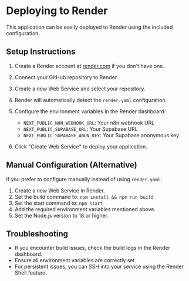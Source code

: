 # Deploying to Render

This application can be easily deployed to Render using the included configuration.

## Setup Instructions

1. Create a Render account at [render.com](https://render.com) if you don't have one.

2. Connect your GitHub repository to Render.

3. Create a new Web Service and select your repository.

4. Render will automatically detect the `render.yaml` configuration.

5. Configure the environment variables in the Render dashboard:
   - `NEXT_PUBLIC_N8N_WEBHOOK_URL`: Your n8n webhook URL
   - `NEXT_PUBLIC_SUPABASE_URL`: Your Supabase URL
   - `NEXT_PUBLIC_SUPABASE_ANON_KEY`: Your Supabase anonymous key

6. Click "Create Web Service" to deploy your application.

## Manual Configuration (Alternative)

If you prefer to configure manually instead of using `render.yaml`:

1. Create a new Web Service in Render.
2. Set the build command to: `npm install && npm run build`
3. Set the start command to: `npm start`
4. Add the required environment variables mentioned above.
5. Set the Node.js version to 18 or higher.

## Troubleshooting

- If you encounter build issues, check the build logs in the Render dashboard.
- Ensure all environment variables are correctly set.
- For persistent issues, you can SSH into your service using the Render Shell feature. 